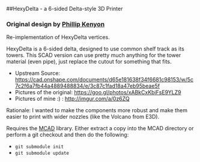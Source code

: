 ##HexyDelta - a 6-sided Delta-style 3D Printer
### Original design by [Phillip Kenyon](https://github.com/pkTux)

Re-implementation of HexyDelta vertices.

HexyDelta is a 6-sided delta, designed to use common shelf track as its towers. This SCAD version can use pretty much anything for the tower material (even pipe), just replace the cutout for something that fits.

* Upstream Source: https://cad.onshape.com/documents/d65e181638f34f6681c98153/w/5c7c2f6a7fb44a4889488834/e/3c87c1fad18a47eb95beae5f
* Pictures of the original: https://goo.gl/photos/xABkCxKbiFsE9YLZ9
* Pictures of mine :) : http://imgur.com/a/0z6ZQ

Rationale: I wanted to make the components more robust and make them easier to print with wider nozzles (like the Volcano from E3D).

Requires the [MCAD](https://github.com/SolidCode/MCAD) library. Either extract a copy into the MCAD directory or perform a git checkout and then do the following:
* `git submodule init`
* `git submodule update`
